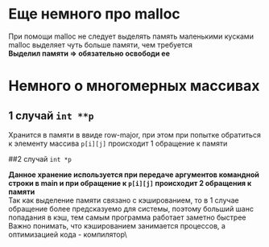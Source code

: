 # Еще немного про malloc

При помощи malloc не следует выделять память маленькими кусками\
malloc выделяет чуть больше памяти, чем требуется\
**Выделил памяти => обязательно освободи ее**

# Немного о многомерных массивах

## 1 случай `int **p`

Хранится в памяти в ввиде row-major, при этом при попытке обратиться к элементу массива `p[i][j]` происходит 1 обращение к памяти

##2 случай `int *p`

**Данное хранение используется при передаче аргументов командной строки в main и при обращение к `p[i][j]` происходит 2 обращения к памяти**\
Так как выделение памяти связано с кэшированием, то в 1 случае обращение более предсказуемо для системы, поэтому больший шанс попадания в кэш, тем самым программа работает заметно быстрее\
Важно понимать, что кэшированием занимается процессов, а оптимизацией кода - компилятор\
